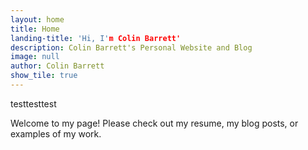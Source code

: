 ```yaml
---
layout: home
title: Home
landing-title: 'Hi, I'm Colin Barrett'
description: Colin Barrett's Personal Website and Blog
image: null
author: Colin Barrett
show_tile: true
---
```



testtesttest


Welcome to my page! Please check out my resume, my blog posts, or examples of my work.
